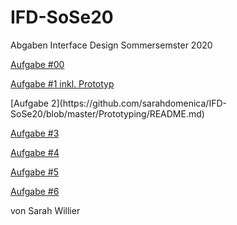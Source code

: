 # IFD-SoSe20
Abgaben Interface Design Sommersemster 2020

<p><a href="https://d78d8t.axshare.com">Aufgabe #00</a></p>
<p><a href="The Wallet Project/Aufgabe 1 Dokumentation_fertig.pdf">Aufgabe #1 inkl. Prototyp</a></p>
[Aufgabe 2](https://github.com/sarahdomenica/IFD-SoSe20/blob/master/Prototyping/README.md)


<p><a href="https://www.figma.com/file/kVrVb3zn8FCwNHs53jupTq/Untitled?node-id=0%3A1">Aufgabe #3</a></p>

<p><a href="Aufgabe 4/Konzept.pdf">Aufgabe #4 </a></p>
<p><a href="Aufgabe 5/Browser-based_VUI/index.html">Aufgabe #5 </a></p>
<p><a href="Aufgabe 6/Aufgabe 6">Aufgabe #6 </a></p>


<p>von Sarah Willier</p>

